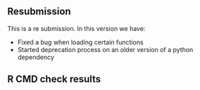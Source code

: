 ## Resubmission
This is a re submission. In this version we have:

* Fixed a bug when loading certain functions
* Started deprecation process on an older version of a python dependency 

## R CMD check results

